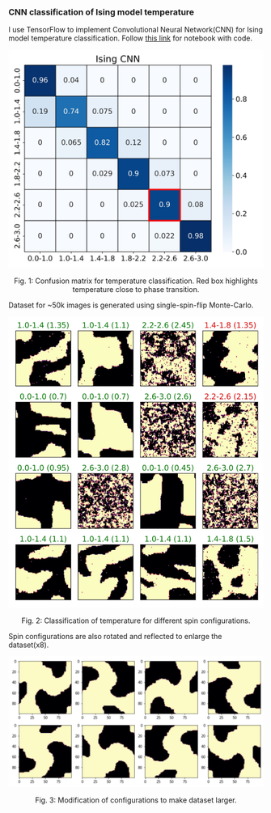 ### CNN classification of Ising model temperature

I use TensorFlow to implement Convolutional Neural Network(CNN)
for Ising model temperature classification. Follow [this link]() for notebook with code.

<p align="middle">
  <img src="./images/ising_confusion.jpg"/>

  <p align="center">
    Fig. 1: Confusion matrix for temperature classification. Red box highlights temperature close to phase transition.
  </p> 
</p>

Dataset for ~50k images is generated using single-spin-flip Monte-Carlo.

<p align="middle">
  <img src="./images/ising_predict.jpg"/>

  <p align="center">
    Fig. 2: Classification of temperature for different spin configurations.
  </p> 
</p>

Spin configurations are also rotated and reflected to enlarge the dataset(x8).

<p align="middle">
  <img src="./images/rotations.png"/>

  <p align="center">
    Fig. 3: Modification of configurations to make dataset larger. 
  </p> 
</p>




